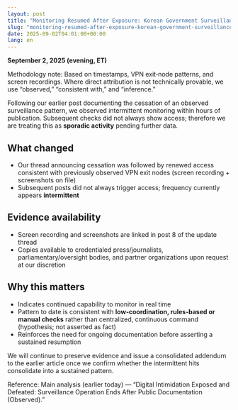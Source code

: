 ```yaml
---
layout: post
title: "Monitoring Resumed After Exposure: Korean Government Surveillance Continues (Brief Update)"
slug: "monitoring-resumed-after-exposure-korean-government-surveillance-continues-brief-update"
date: 2025-09-02T04:01:00+00:00
lang: en
---
```


**September 2, 2025 (evening, ET)**

Methodology note: Based on timestamps, VPN exit‑node patterns, and screen recordings. Where direct attribution is not technically provable, we use “observed,” “consistent with,” and “inference.”

Following our earlier post documenting the cessation of an observed surveillance pattern, we observed intermittent monitoring within hours of publication. Subsequent checks did not always show access; therefore we are treating this as **sporadic activity** pending further data.

## What changed

- Our thread announcing cessation was followed by renewed access consistent with previously observed VPN exit nodes (screen recording + screenshots on file)
- Subsequent posts did not always trigger access; frequency currently appears **intermittent**

## Evidence availability

- Screen recording and screenshots are linked in post 8 of the update thread
- Copies available to credentialed press/journalists, parliamentary/oversight bodies, and partner organizations upon request at our discretion

## Why this matters

- Indicates continued capability to monitor in real time
- Pattern to date is consistent with **low‑coordination, rules‑based or manual checks** rather than centralized, continuous command (hypothesis; not asserted as fact)
- Reinforces the need for ongoing documentation before asserting a sustained resumption

We will continue to preserve evidence and issue a consolidated addendum to the earlier article once we confirm whether the intermittent hits consolidate into a sustained pattern.

Reference: Main analysis (earlier today) — “Digital Intimidation Exposed and Defeated: Surveillance Operation Ends After Public Documentation (Observed).”

